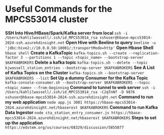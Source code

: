 # Useful Commands for the MPCS53014 cluster
**SSH Into Hive/HBase/Spark/Kafka server from local**
`ssh -i /Users/kahlilwassell/.ssh/id_MPCS53014_rsa sshuser@hbase-mpcs53014-2024-ssh.azurehdinsight.net`
**Open Hive with Beeline to query**
`beeline -u 'jdbc:hive2://10.0.0.50:10001/;transportMode=http'`
**Open Hbase Shell**
`hbase shell`
**Create a KafkaTopic**
`kafka-topics.sh --create --replication-factor 3 --partitions 1 --topic <topic_name> --bootstrap-server $KAFKABROKERS`
**Delete a kafka topic**
`kafka-topics.sh --delete --topic kjwassell_station_entries --bootstrap-server $KAFKABROKERS`
**See A List of Kafka Topics on the Cluster**
`kafka-topics.sh --bootstrap-server $KAFKABROKERS --list`
**Set Up a dummy Consumer for the Kafka Topic**
`kafka-console-consumer.sh --bootstrap-server $KAFKABROKERS --topic <topic_name> --from-beginning`
**Command to tunnel to web server** 
`ssh -i /Users/kahlilwassell/.ssh/id_MPCS53014_rsa -C2qTnNf -D 9876 sshuser@hbase-mpcs53014-2024-ssh.azurehdinsight.net`
**Command to run my web application**
`node app.js 3001 https://hbase-mpcs53014-2024.azurehdinsight.net/hbaserest $KAFKABROKERS`
**Command to run Kafka Data Ingestor**
`node cta_station_entry_consumer.js https://hbase-mpcs53014-2024.azurehdinsight.net/hbaserest $KAFKABROKERS`
**Steps to set up the application**
`https://edstem.org/us/courses/68329/discussion/5855877`